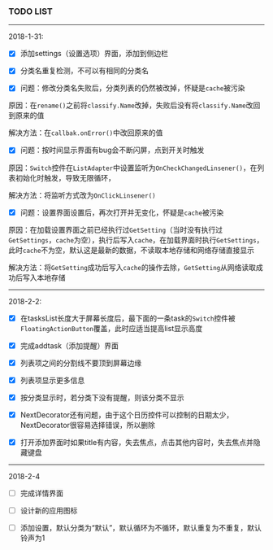 ### TODO LIST
---

2018-1-31:

- [x] 添加settings（设置选项）界面，添加到侧边栏
- [x] 分类名重复检测，不可以有相同的分类名


- [x] 问题：修改分类名失败后，分类列表的仍然被改掉，怀疑是`cache`被污染


原因：在`rename()`之前将`classify.Name`改掉，失败后没有将`classify.Name`改回到原来的值

解决方法：在`callbak.onError()`中改回原来的值

- [x] 问题：按时间显示界面有bug会不断闪屏，点到开关时触发

原因：`Switch`控件在`ListAdapter`中设置监听为`OnCheckChangedLinsener()`，在列表初始化时触发，导致无限循环，

解决方法：将监听方式改为`OnClickLinsener()`

- [x] 问题：设置界面设置后，再次打开并无变化，怀疑是`cache`被污染

原因：在加载设置界面之前已经执行过`GetSetting`（当时没有执行过`GetSettings`，`cache`为空），执行后写入`cache`，在加载界面时执行`GetSettings`，此时`cache`不为空，默认这是最新的数据，不读取本地存储和网络存储直接显示

解决方法：将`GetSetting`成功后写入`cache`的操作去除，`GetSetting`从网络读取成功后写入本地存储

---

2018-2-2:

- [x] 在tasksList长度大于屏幕长度后，最下面的一条task的`Switch`控件被`FloatingActionButton`覆盖，此时应适当提高list显示高度
- [x] 完成addtask（添加提醒）界面
- [x] 列表项之间的分割线不要顶到屏幕边缘
- [x] 列表项显示更多信息
- [x] 按分类显示时，若分类下没有提醒，则该分类不显示
- [x] NextDecorator还有问题，由于这个日历控件可以控制的日期太少，NextDecorator很容易选择错误，所以删除
- [x] 打开添加界面时如果title有内容，失去焦点，点击其他内容时，失去焦点并隐藏键盘


---

2018-2-4

-[ ] 完成详情界面
-[ ] 设计新的应用图标
-[ ] 添加设置，默认分类为“默认”，默认循环为不循环，默认重复为不重复，默认铃声为1








